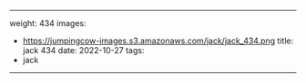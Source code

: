 
---
weight: 434
images:
- https://jumpingcow-images.s3.amazonaws.com/jack/jack_434.png
title: jack 434
date: 2022-10-27
tags:
- jack
---
